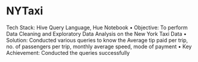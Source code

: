 # NYTaxi
Tech Stack: Hive Query Language, Hue Notebook 
•	Objective: To perform Data Cleaning and Exploratory Data Analysis on the New York Taxi Data
•	Solution: Conducted various queries to know the Average tip paid per trip, no. of passengers per trip, monthly average speed, mode of payment
•	Key Achievement: Conducted the queries successfully
